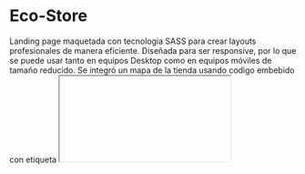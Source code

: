 # Eco-Store

Landing page maquetada con tecnologia SASS para crear layouts profesionales de manera eficiente.
Diseñada para ser responsive, por lo que se puede usar tanto en equipos Desktop como en equipos móviles de tamaño reducido.
Se integró un mapa de la tienda usando codigo embebido con etiqueta <iframe> proveniente de google maps. 

